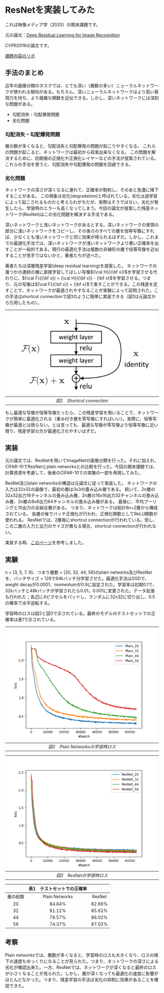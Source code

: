 <script async src="https://cdnjs.cloudflare.com/ajax/libs/mathjax/2.7.0/MathJax.js?config=TeX-AMS_CHTML"></script>
<script type="text/x-mathjax-config">
 MathJax.Hub.Config({
 tex2jax: {
 inlineMath: [["$","$"] ],
 displayMath: [ ['$$','$$'], ["\\[","\\]"] ]
 }
 });
</script>

# ResNetを実装してみた
これば映像メディア学（2020）の期末課題です。

元の論文：[Deep Residual Learning for Image Recognition](https://openaccess.thecvf.com/content_cvpr_2016/papers/He_Deep_Residual_Learning_CVPR_2016_paper.pdf)

CVPR2016の論文です。

[課題内容のリポ](https://github.com/YGlacier/MediaAssignment)

## 手法のまとめ
近年の画像分類のタスクでは、とても深い（層数の多い）ニューラルネットワークが使われる傾向がある。もちろん、深いニューラルネットワークはより高い表現力を持ち、より複雑な関数を近似できる。しかし、深いネットワークには深刻な問題がある。

- 勾配消失・勾配爆発問題
- 劣化問題

### 勾配消失・勾配爆発問題
層の数が多くなると、勾配消失と勾配爆発の問題が起こりやすくなる。
これらの問題が起こると、ネットワークは最初から収束出来なくなる。
この問題を解決するために、初期値の正規化や正規化レイヤーなどの手法が提案されている。
これらの手法を使うと、勾配消失や勾配爆発の問題を回避できる。

### 劣化問題
ネットワークの深さが深くなるに連れて、正確率が飽和し、そのあと急激に降下することがある。
この現象は劣化(degradation)と呼ばれている。劣化は過学習によって起こされるものだと考えられがちだが、実際はそうではない。劣化が発生したら、学習時のエラーも高くなってしまう。今回の論文が提案した残差ネットワーク(ResNet)はこの劣化問題を解決する手法である。

深いネットワークと浅いネットワークがあるとする。深いネットワークの冒頭の部分に浅いネットワークをコピーし、その後ろのすべての層を恒等写像にすれば、少なくとも浅いネットワークと同じ効果が得られるはずだ。しかし、これまでの最適化手法では、深いネットワークが浅いネットワークより悪い正確率を出すことが一般的である。現行の最適化手法は複数の非線形の層で恒等写像を近似することが苦手ではないかと、著者たちが述べた。

著者たちは深層残差学習(deep residual learning)を提案した。
ネットワークの幾つかの連続の層に直接学習してほしい写像${\cal H}({\bf x})$を学習させる代わりに、${\cal F}({\bf x}) = {\cal H}({\bf x}) - {\bf x}$を学習させる。つまり、元の写像は${\cal F}({\bf x}) + {\bf x}$で表すことができる。この残差を足すことで、ネットワークが最適されやすなることが実験によって証明された。この手法はshortcut connectionで図1のように簡単に実装できる（図1は元論文から引用したもの）。

|![shortcut connection](./figures/skip_connection.png)|
|:--:|
|*図1　Shortcut connection*|

もし最適な写像が恒等写像だったら、この残差学習を用いることで、ネットワークが簡単に最適化される（重み付き層を零写像にすればいい）。実際に、恒等写像が最適とは限らない。とは言っても、最適な写像が零写像より恒等写像に近い限り、残差学習の方が最適化されやすいはずだ。

## 実装
元の論文では、ResNetを用いてImageNetの画像分類を行った。それに加えれ、CIFAR-10でResNetとplain networksとの比較を行った。今回の期末課題では、計算資源を考慮して、後者のCIFAR-10での実験の一部を再現してみた。

ResNet及びplain networksの構造は元論文に従って実装した。
ネットワークの入力は32x32の画像で、最初の層は3x3の畳み込み層である。
続いて、2n層の32x32出力16チャンネルの畳み込み層、2n層の16x16出力32チャンネルの畳み込み層、2n層の8x8出力64チャンネルの畳み込み層がある。
最後に、平均プーリングと10出力の全結合層がある。
つまり、ネットワークは総計6n+2層から構成されている。
各層の後でバッチ正規化が行われ、正規化関数としてReLU関数が使われる。
ResNetでは、2層毎にshortcut connectionが行われている。但し、この二層の入力と出力のサイズが異なる場合、shortcut connectionが行われない。

実装する時、[このページ](https://pytorch.org/tutorials/beginner/blitz/cifar10_tutorial.html)を参考しました。

## 実験
n = [3, 5, 7, 9]、つまり層数 = [20, 32, 44, 56]のplain networks及びResNetを、バッチサイズ = 128で64kバッチ分学習させた。最適化手法はSGDで、weight decayが0.0001、momentumが0.9に設定された。学習率は初期0.1で、32kバッチと48kバッチが学習されたら0.01，0.001に変更された。データ拡張も行われた；各辺に4ピクセルをパッドし、ランダムに32x32に切り出し、0.5の確率で水平逆転する。

学習時のロスは図2と図3で示されている。最終のモデルのテストセットでの正確率は表1で示されている。

|![Plain Networks Training Loss](./figures/plain.png)|
|:--:|
|*図2　Plain Networksの学習時ロス*|

|![ResNet Training Loss](./figures/ResNet.png)|
|:--:|
|*図3　ResNetの学習時ロス*|

||表1　テストセットでの正確率||
|:---:|:---:|:---:|
|層の総数|Plain Networks|ResNet|
|20|84.84%|82.66%|
|32|81.12%|85.62%|
|44|79.57%|86.02%|
|56|74.37%|87.03%|

## 考察
Plain networksでは、層数が多くなると、学習時のロスも大きくなり、ロスの降下の速度もゆっくりになることが見られた。つまり、ネットワークの深さによる劣化が確認出来た。一方、ResNetでは、ネットワークが深くなると最終のロスが小さくなることが見られた。しかし、層が深くなっても最適化の速度に影響がほとんどなかった。つまり、残差学習の手法は劣化の抑制に効果があることを確認できた。